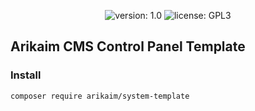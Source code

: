 <p align="center">
    <img src="https://img.shields.io/github/release/arikaim/system-template.svg" alt="version: 1.0">
    <img src="https://img.shields.io/badge/License-GPLv3-blue.svg" alt="license: GPL3">
</p>

## Arikaim CMS Control Panel Template


### Install
```
composer require arikaim/system-template
```